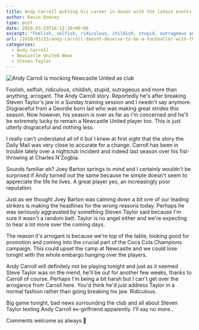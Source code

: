 ```yaml
---
title: Andy Carroll putting his career in doubt with the latest events on Tyneside
author: Kevin Doocey
type: post
date: 2010-03-23T16:12:10+00:00
excerpt: "Foolish, selfish, ridiculous, childish, stupid, outrageous and more than anything, arrogant. The Andy Carroll story. Reportedly he's after breaking Steven Taylor's jaw in a Sunday training session and I needn't say anymore. Disgraceful from a Geordie born lad who was making great strides this season. Now however, his season is over as far as I'm concerned and he'll be extremely lucky to remain a Newcastle United player too. This is just utterly disgraceful and nothing less."
url: /2010/03/23/andy-carroll-doesnt-deserve-to-be-a-footballer-with-the-latest-events-on-tyneside/
categories:
  - Andy Carroll
  - Newcastle United News
  - Steven Taylor
---
```


![Andy Carroll is mocking Newcastle United as club](https://static.guim.co.uk/sys-images/Football/Clubs/Club_Home/2009/12/7/1260199353694/Andy-Carroll-001.jpg)

Foolish, selfish, ridiculous, childish, stupid, outrageous and more than anything, arrogant. The Andy Carroll story. Reportedly he's after breaking Steven Taylor's jaw in a Sunday training session and I needn't say anymore. Disgraceful from a Geordie born lad who was making great strides this season. Now however, his season is over as far as I'm concerned and he'll be extremely lucky to  remain a Newcastle United player too. This is just utterly disgraceful and nothing less.

I really can't understand all of it but I knew at first sight that the story the Daily Mail was very close to accurate for a change. Carroll has been in trouble lately over a nightclub incident and indeed last season over his fist-throwing at Charles N'Zogbia.

Sounds familiar eh? Joey Barton springs to mind and I certainly wouldn't be surprised if Andy turned out the same because he simple doesn't seem to appreciate the life he lives. A great player yes, an increasingly poor reputation.

Just as we thought Joey Barton was calming down a bit one of our leading strikers is making the headlines for the wrong reasons today. Perhaps he was seriously aggravated by something Steven Taylor said because I'm sure it wasn't a random belt. Taylor is no angel either and we're expecting to hear a lot more over the coming days.

The reason it's arrogant is because we're top of the table, looking good for promotion and coming into the crucial part of the Coca Cola Champions campaign. This could upset the camp at Newcastle and we could lose tonight with the whole embargo hanging over the players.

Andy Carroll will definitely not be playing tonight and just as it seemed Steve Taylor was on the mend, he'll be out for another few weeks, thanks to Carroll of course. Perhaps I'm being a bit harsh but I can't get over the arrogance from Carroll here. You'd think he'd just address Taylor in a normal fashion rather than going breaking his jaw. Ridiculous.

Big game tonight, bad news surrounding the club and all about Steven Taylor texting Andy Carroll ex-girlfriend apparently. I'll say no more..

Comments welcome as always 🙂
